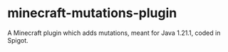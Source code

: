 # minecraft-mutations-plugin
A Minecraft plugin which adds mutations, meant for Java 1.21.1, coded in Spigot.
